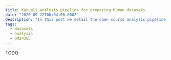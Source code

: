 ```yaml
---
title: Katuali analysis pipeline for preparing human datasets
date: "2020-09-22T00:04:00.000Z"
description: "In this post we detail the open source analysis pipeline responsible for generating the GM24385 dataset."
tags:
  - datasets
  - analysis
  - GM24385
---
```


TODO
